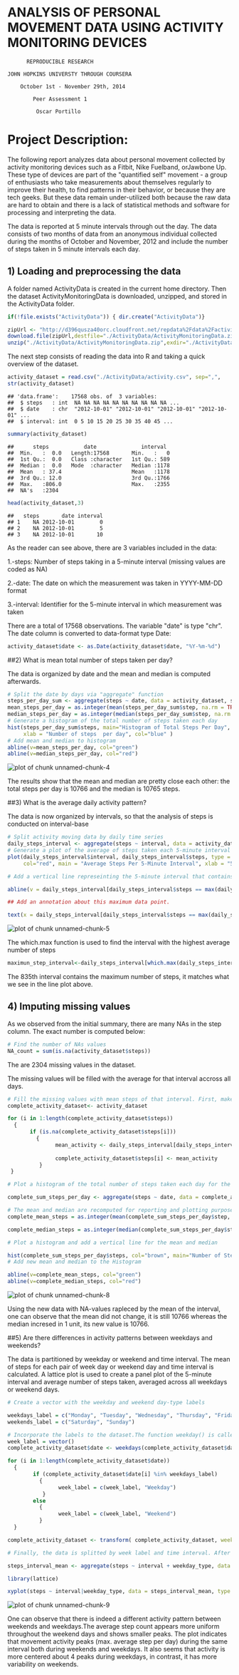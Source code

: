 # ANALYSIS OF PERSONAL MOVEMENT DATA USING ACTIVITY MONITORING DEVICES
          REPRODUCIBLE RESEARCH  
          
    JOHN HOPKINS UNIVERSTY THROUGH COURSERA
        
        October 1st - November 29th, 2014 
        
            Peer Assessment 1

             Oscar Portillo


# Project Description:

The following report analyzes data about personal movement collected by activity monitoring devices such as a Fitbit, Nike Fuelband, orJawbone Up. These type of devices are part of the "quantified self" movement - a group of enthusiasts who take measurements about themselves regularly to improve their health, to find patterns in their behavior, or because they are tech geeks. But these data remain under-utilized both because the raw data are hard to obtain and there is a lack of statistical methods and software for processing and interpreting the data.

The data is reported at 5 minute intervals through out the day. The data consists of two months of data from an anonymous individual collected during the months of October and November, 2012 and include the number of steps taken in 5 minute intervals each day.


## 1) Loading and preprocessing the data

A folder named ActivityData is created in the current home directory. Then the dataset ActivityMonitoringData is downloaded, unzipped, and stored in the ActivityData folder.

```r
if(!file.exists("ActivityData")) { dir.create("ActivityData")}

zipUrl <- "http://d396qusza40orc.cloudfront.net/repdata%2Fdata%2Factivity.zip"
download.file(zipUrl,destfile="./ActivityData/ActivityMonitoringData.zip")
unzip("./ActivityData/ActivityMonitoringData.zip",exdir="./ActivityData",overwrite=TRUE)
```
The next step consists of reading the data into R and taking a quick overview of the dataset.

```r
activity_dataset = read.csv("./ActivityData/activity.csv", sep=",",              stringsAsFactors = F)
str(activity_dataset)
```

```
## 'data.frame':	17568 obs. of  3 variables:
##  $ steps   : int  NA NA NA NA NA NA NA NA NA NA ...
##  $ date    : chr  "2012-10-01" "2012-10-01" "2012-10-01" "2012-10-01" ...
##  $ interval: int  0 5 10 15 20 25 30 35 40 45 ...
```

```r
summary(activity_dataset)
```

```
##      steps           date              interval   
##  Min.   :  0.0   Length:17568       Min.   :   0  
##  1st Qu.:  0.0   Class :character   1st Qu.: 589  
##  Median :  0.0   Mode  :character   Median :1178  
##  Mean   : 37.4                      Mean   :1178  
##  3rd Qu.: 12.0                      3rd Qu.:1766  
##  Max.   :806.0                      Max.   :2355  
##  NA's   :2304
```

```r
head(activity_dataset,3)
```

```
##   steps       date interval
## 1    NA 2012-10-01        0
## 2    NA 2012-10-01        5
## 3    NA 2012-10-01       10
```
As the reader can see above, there are 3 variables included in the data:

1.-steps: Number of steps taking in a 5-minute interval (missing values are coded as NA)

2.-date: The date on which the measurement was taken in YYYY-MM-DD format

3.-interval: Identifier for the 5-minute interval in which measurement was taken

There are a total of 17568 observations. The variable "date" is type "chr". The date column is converted to data-format type Date:

```r
activity_dataset$date <- as.Date(activity_dataset$date, "%Y-%m-%d")
```

##2) What is mean total number of steps taken per day?

The data is organized by date and the mean and median is computed afterwards. 

```r
# Split the date by days via "aggregate" function
steps_per_day_sum <- aggregate(steps ~ date, data = activity_dataset, sum, na.rm=TRUE)
mean_steps_per_day = as.integer(mean(steps_per_day_sum$step, na.rm = TRUE))
median_steps_per_day = as.integer(median(steps_per_day_sum$step, na.rm = TRUE))
# Generate a histogram of the total number of steps taken each day
hist(steps_per_day_sum$steps, main="Histogram of Total Steps Per Day",
     xlab = "Number of steps  per day", col="blue" ) 
# Add mean and median to histogram
abline(v=mean_steps_per_day, col="green")
abline(v=median_steps_per_day, col="red")
```

![plot of chunk unnamed-chunk-4](./PA1_template_files/figure-html/unnamed-chunk-4.png) 

The results show that the mean and median are pretty close each other: the total steps per day is 10766 and the median is 10765 steps.

##3) What is the average daily activity pattern?

The data is now organized by intervals, so that the analysis of steps is conducted on interval-base

```r
# Split activity moving data by daily time series
daily_steps_interval <- aggregate(steps ~ interval, data = activity_dataset, mean)
# Generate a plot of the average of steps taken each 5-minute interval
plot(daily_steps_interval$interval, daily_steps_interval$steps, type = "l",
     col="red", main = "Average Steps Per 5-Minute Interval", xlab = "5-Minute Interval", ylab = "Average Number of Steps")

# Add a vertical line represeinting the 5-minute interval that contains the maximum number of steps

abline(v = daily_steps_interval[daily_steps_interval$steps == max(daily_steps_interval$steps), 1], col = "blue")

## Add an annotation about this maximum data point.

text(x = daily_steps_interval[daily_steps_interval$steps == max(daily_steps_interval$steps),1], y = max(daily_steps_interval$steps), labels= max(daily_steps_interval$steps), cex= 0.75, offset = 10)
```

![plot of chunk unnamed-chunk-5](./PA1_template_files/figure-html/unnamed-chunk-5.png) 

The which.max function is used to find the interval with the highest average number of steps


```r
maximun_step_interval<-daily_steps_interval[which.max(daily_steps_interval$steps), "interval"]
```

The 835th interval contains the maximum number of steps, it matches what we see in the line plot above.

## 4) Imputing missing values

As we observed from the initial summary, there are many NAs in the step column. The exact number is computed below:


```r
# Find the number of NAs values
NA_count = sum(is.na(activity_dataset$steps))
```

The are 2304 missing values in the dataset. 

The missing values will be filled with the average for that interval accross all days.
 

```r
# Fill the missing values with mean steps of that interval. First, make a copy of the dataset, to work with the copy and replace the NA values with the mean
complete_activity_dataset<- activity_dataset

for (i in 1:length(complete_activity_dataset$steps)) 
  {
       if (is.na(complete_activity_dataset$steps[i])) 
         {
               mean_activity <- daily_steps_interval[daily_steps_interval$interval == complete_activity_dataset$interval[i], 2]
               
               complete_activity_dataset$steps[i] <- mean_activity 
          }        
 }

# Plot a histogram of the total number of steps taken each day for the new dataset wth the missing data filled in.

complete_sum_steps_per_day <- aggregate(steps ~ date, data = complete_activity_dataset, sum)

# The mean and median are recomputed for reporting and plotting purposes 
complete_mean_steps = as.integer(mean(complete_sum_steps_per_day$step, na.rm = TRUE))

complete_median_steps = as.integer(median(complete_sum_steps_per_day$step, na.rm = TRUE))

# Plot a histogram and add a vertical line for the mean and median

hist(complete_sum_steps_per_day$steps, col="brown", main="Number of Steps Per Day (Missing Data Filled In)", xlab = "Count Of Steps Per Day")
# Add new mean and median to the Histogram

abline(v=complete_mean_steps, col="green")
abline(v=complete_median_steps, col="red")
```

![plot of chunk unnamed-chunk-8](./PA1_template_files/figure-html/unnamed-chunk-8.png) 

Using the new data with NA-values rapleced by the mean of the interval, one can observe that the mean did not change, it is still 10766 whereas the median incresed in 1 unit, its new value is 10766.

##5) Are there differences in activity patterns between weekdays and weekends?

The data is partitioned by weekday or weekend and time interval. The mean of steps for each pair of week day or weekend day and time interval is calculated. A lattice plot is used to create a panel plot of the 5-minute interval and average number of steps taken, averaged across all weekdays or weekend days.


```r
# Create a vector with the weekday and weekend day-type labels

weekdays_label = c("Monday", "Tuesday", "Wednesday", "Thursday", "Friday")
weekends_label = c("Saturday", "Sunday")

# Incorporate the labels to the dataset.The function weekday() is called. This function extracts the weekday name, i.e. returns a character vector of day name 
week_label = vector()
complete_activity_dataset$date <- weekdays(complete_activity_dataset$date)

for (i in 1:length(complete_activity_dataset$date))
  {
        if (complete_activity_dataset$date[i] %in% weekdays_label)
          {
                week_label = c(week_label, "Weekday")  
           }
        else
          {
                week_label = c(week_label, "Weekend")  
          }
  }

complete_activity_dataset <- transform( complete_activity_dataset, weekday_type = week_label)

# Finally, the data is splitted by week label and time interval. After that,  mean steps is calculated and panel plot generated

steps_interval_mean <- aggregate(steps ~ interval + weekday_type, data = complete_activity_dataset, mean)

library(lattice)

xyplot(steps ~ interval|weekday_type, data = steps_interval_mean, type = "l", xlab = "5-Minute Interval", ylab = "Daily Average Steps", layout=c(1,2))
```

![plot of chunk unnamed-chunk-9](./PA1_template_files/figure-html/unnamed-chunk-9.png) 

One can observe that there is indeed a different activity pattern between weekends and weekdays.The average step count appears more uniform throughout the weekend days and shows smaller peaks. The plot indicates that movement activity peaks (max. average step per day) during the same interval both during weekends and weekdays. It also seems that activity is more centered about 4 peaks during weekdays, in contrast, it has more variability on weekends. 
